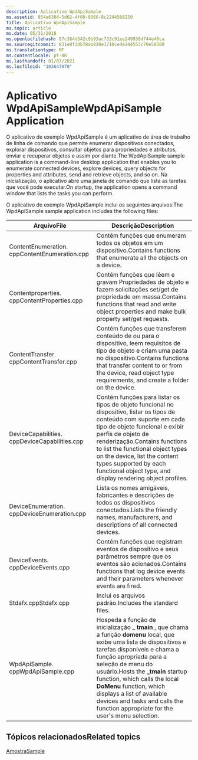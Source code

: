 ```yaml
---
description: Aplicativo WpdApiSample
ms.assetid: 854a6304-5d62-4f00-9366-8c2244568250
title: Aplicativo WpdApiSample
ms.topic: article
ms.date: 05/31/2018
ms.openlocfilehash: 87c384d542c9b93ac733c91ee249938d744e40ca
ms.sourcegitcommit: 831e8f3db78ab820e1710cede244553c70e50500
ms.translationtype: MT
ms.contentlocale: pt-BR
ms.lasthandoff: 01/07/2021
ms.locfileid: "103647070"
---
```

# <a name="wpdapisample-application"></a><span data-ttu-id="300d7-103">Aplicativo WpdApiSample</span><span class="sxs-lookup"><span data-stu-id="300d7-103">WpdApiSample Application</span></span>

<span data-ttu-id="300d7-104">O aplicativo de exemplo WpdApiSample é um aplicativo de área de trabalho de linha de comando que permite enumerar dispositivos conectados, explorar dispositivos, consultar objetos para propriedades e atributos, enviar e recuperar objetos e assim por diante.</span><span class="sxs-lookup"><span data-stu-id="300d7-104">The WpdApiSample sample application is a command-line desktop application that enables you to enumerate connected devices, explore devices, query objects for properties and attributes, send and retrieve objects, and so on.</span></span> <span data-ttu-id="300d7-105">Na inicialização, o aplicativo abre uma janela de comando que lista as tarefas que você pode executar.</span><span class="sxs-lookup"><span data-stu-id="300d7-105">On startup, the application opens a command window that lists the tasks you can perform.</span></span>

<span data-ttu-id="300d7-106">O aplicativo de exemplo WpdApiSample inclui os seguintes arquivos:</span><span class="sxs-lookup"><span data-stu-id="300d7-106">The WpdApiSample sample application includes the following files:</span></span>



| <span data-ttu-id="300d7-107">**Arquivo**</span><span class="sxs-lookup"><span data-stu-id="300d7-107">**File**</span></span>               | <span data-ttu-id="300d7-108">**Descrição**</span><span class="sxs-lookup"><span data-stu-id="300d7-108">**Description**</span></span>                                                                                                                                                                                           |
|------------------------|-----------------------------------------------------------------------------------------------------------------------------------------------------------------------------------------------------------|
| <span data-ttu-id="300d7-109">ContentEnumeration. cpp</span><span class="sxs-lookup"><span data-stu-id="300d7-109">ContentEnumeration.cpp</span></span> | <span data-ttu-id="300d7-110">Contém funções que enumeram todos os objetos em um dispositivo.</span><span class="sxs-lookup"><span data-stu-id="300d7-110">Contains functions that enumerate all the objects on a device.</span></span>                                                                                                                                            |
| <span data-ttu-id="300d7-111">Contentproperties. cpp</span><span class="sxs-lookup"><span data-stu-id="300d7-111">ContentProperties.cpp</span></span>  | <span data-ttu-id="300d7-112">Contém funções que lêem e gravam Propriedades de objeto e fazem solicitações set/get de propriedade em massa.</span><span class="sxs-lookup"><span data-stu-id="300d7-112">Contains functions that read and write object properties and make bulk property set/get requests.</span></span>                                                                                                         |
| <span data-ttu-id="300d7-113">ContentTransfer. cpp</span><span class="sxs-lookup"><span data-stu-id="300d7-113">ContentTransfer.cpp</span></span>    | <span data-ttu-id="300d7-114">Contém funções que transferem conteúdo de ou para o dispositivo, leem requisitos de tipo de objeto e criam uma pasta no dispositivo.</span><span class="sxs-lookup"><span data-stu-id="300d7-114">Contains functions that transfer content to or from the device, read object type requirements, and create a folder on the device.</span></span>                                                                         |
| <span data-ttu-id="300d7-115">DeviceCapabilities. cpp</span><span class="sxs-lookup"><span data-stu-id="300d7-115">DeviceCapabilities.cpp</span></span> | <span data-ttu-id="300d7-116">Contém funções para listar os tipos de objeto funcional no dispositivo, listar os tipos de conteúdo com suporte em cada tipo de objeto funcional e exibir perfis de objeto de renderização.</span><span class="sxs-lookup"><span data-stu-id="300d7-116">Contains functions to list the functional object types on the device, list the content types supported by each functional object type, and display rendering object profiles.</span></span>                             |
| <span data-ttu-id="300d7-117">DeviceEnumeration. cpp</span><span class="sxs-lookup"><span data-stu-id="300d7-117">DeviceEnumeration.cpp</span></span>  | <span data-ttu-id="300d7-118">Lista os nomes amigáveis, fabricantes e descrições de todos os dispositivos conectados.</span><span class="sxs-lookup"><span data-stu-id="300d7-118">Lists the friendly names, manufacturers, and descriptions of all connected devices.</span></span>                                                                                                                       |
| <span data-ttu-id="300d7-119">DeviceEvents. cpp</span><span class="sxs-lookup"><span data-stu-id="300d7-119">DeviceEvents.cpp</span></span>       | <span data-ttu-id="300d7-120">Contém funções que registram eventos de dispositivo e seus parâmetros sempre que os eventos são acionados.</span><span class="sxs-lookup"><span data-stu-id="300d7-120">Contains functions that log device events and their parameters whenever events are fired.</span></span>                                                                                                                 |
| <span data-ttu-id="300d7-121">Stdafx.cpp</span><span class="sxs-lookup"><span data-stu-id="300d7-121">Stdafx.cpp</span></span>             | <span data-ttu-id="300d7-122">Inclui os arquivos padrão.</span><span class="sxs-lookup"><span data-stu-id="300d7-122">Includes the standard files.</span></span>                                                                                                                                                                              |
| <span data-ttu-id="300d7-123">WpdApiSample. cpp</span><span class="sxs-lookup"><span data-stu-id="300d7-123">WpdApiSample.cpp</span></span>       | <span data-ttu-id="300d7-124">Hospeda a função de inicialização **\_ tmain** , que chama a função **domenu** local, que exibe uma lista de dispositivos e tarefas disponíveis e chama a função apropriada para a seleção de menu do usuário.</span><span class="sxs-lookup"><span data-stu-id="300d7-124">Hosts the **\_tmain** startup function, which calls the local **DoMenu** function, which displays a list of available devices and tasks and calls the function appropriate for the user's menu selection.</span></span> |



 

## <a name="related-topics"></a><span data-ttu-id="300d7-125">Tópicos relacionados</span><span class="sxs-lookup"><span data-stu-id="300d7-125">Related topics</span></span>

<dl> <dt>

[<span data-ttu-id="300d7-126">Amostra</span><span class="sxs-lookup"><span data-stu-id="300d7-126">Sample</span></span>](sample.md)
</dt> </dl>

 

 



